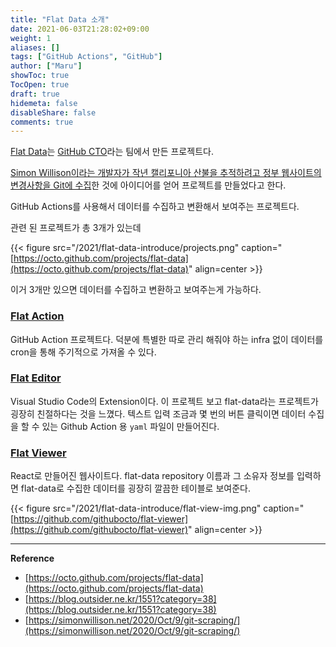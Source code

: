 ```yaml
---
title: "Flat Data 소개"
date: 2021-06-03T21:28:02+09:00
weight: 1
aliases: []
tags: ["GitHub Actions", "GitHub"]
author: ["Maru"]
showToc: true
TocOpen: true
draft: true
hidemeta: false
disableShare: false
comments: true
---
```


[Flat Data](https://octo.github.com/projects/flat-data)는 [GitHub CTO](https://octo.github.com/)라는 팀에서 만든 프로젝트다.

[Simon Willison이라는 개발자가 작년 캘리포니아 산불을 추적하려고 정부 웹사이트의 변경사항을 Git에 수집](https://simonwillison.net/2020/Oct/9/git-scraping/)한 것에 아이디어를 얻어 프로젝트를 만들었다고 한다.

GitHub Actions를 사용해서 데이터를 수집하고 변환해서 보여주는 프로젝트다.

관련 된 프로젝트가 총 3개가 있는데

{{< figure src="/2021/flat-data-introduce/projects.png" caption="[https://octo.github.com/projects/flat-data](https://octo.github.com/projects/flat-data)" align=center >}}

이거 3개만 있으면 데이터를 수집하고 변환하고 보여주는게 가능하다.

### [Flat Action](https://github.com/marketplace/actions/flat-data)

GitHub Action 프로젝트다. 덕분에 특별한 따로 관리 해줘야 하는 infra 없이 데이터를 cron을 통해 주기적으로 가져올 수 있다.

### [Flat Editor](https://marketplace.visualstudio.com/items?itemName=GitHubOCTO.flat)

Visual Studio Code의 Extension이다. 이 프로젝트 보고 flat-data라는 프로젝트가 굉장히 친절하다는 것을 느꼈다. 텍스트 입력 조금과 몇 번의 버튼 클릭이면 데이터 수집을 할 수 있는 Github Action 용 `yaml` 파일이 만들어진다.

<!-- {{< video src="/2021/flat-data-introduce/step1.webm" >}} -->

### [Flat Viewer](https://github.com/githubocto/flat-viewer)

React로 만들어진 웹사이트다. flat-data repository 이름과 그 소유자 정보를 입력하면 flat-data로 수집한 데이터를 굉장히 깔끔한 테이블로 보여준다.

{{< figure src="/2021/flat-data-introduce/flat-view-img.png" caption="[https://github.com/githubocto/flat-viewer](https://github.com/githubocto/flat-viewer)" align=center >}}

---

**Reference**

- [https://octo.github.com/projects/flat-data](https://octo.github.com/projects/flat-data)
- [https://blog.outsider.ne.kr/1551?category=38](https://blog.outsider.ne.kr/1551?category=38)
- [https://simonwillison.net/2020/Oct/9/git-scraping/](https://simonwillison.net/2020/Oct/9/git-scraping/)
